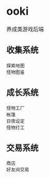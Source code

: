 # ooki
养成类游戏后端

## 收集系统
    探索地图
    怪物图鉴

## 成长系统
    怪物工厂
    帐篷
    日夜设定
    怪物打工
## 交易系统
    商店
    好友间交易